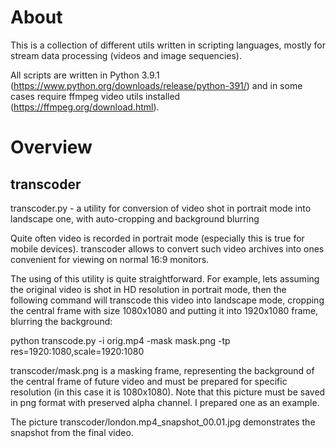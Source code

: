 About
======

This is a collection of different utils written in scripting languages, mostly for stream data processing (videos and image sequencies).

All scripts are written in Python 3.9.1 (https://www.python.org/downloads/release/python-391/) and in some cases require ffmpeg video utils installed (https://ffmpeg.org/download.html).

 
Overview
=========

## transcoder

transcoder.py - a utility for conversion of video shot in portrait mode into landscape one, with auto-cropping and background blurring

Quite often video is recorded in portrait mode (especially this is true for mobile devices).
transcoder allows to convert such video archives into ones convenient for viewing on normal 16:9 monitors.

The using of this utility is quite straightforward. 
For example, lets assuming the original video is shot in HD resolution in portrait mode, then the following command will transcode this video into landscape mode, cropping the central frame with size 1080x1080 and putting it into 1920x1080 frame, blurring the background:

python transcode.py -i orig.mp4 -mask mask.png -tp res=1920:1080,scale=1920:1080

transcoder/mask.png is a masking frame, representing the background of the central frame of future video and must be prepared for specific resolution (in this case it is 1080x1080). Note that this picture must be saved in png format with preserved alpha channel. I prepared one as an example.

The picture transcoder/london.mp4_snapshot_00.01.jpg demonstrates the snapshot from the final video.
